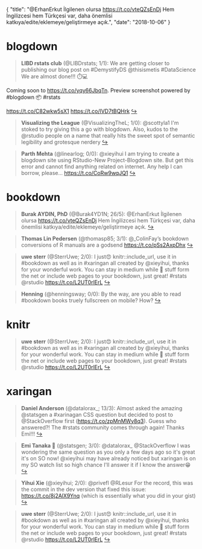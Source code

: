 {
  "title": "@ErhanErkut İlgilenen olursa https://t.co/vteQZsEnDj Hem İngilizcesi hem Türkçesi var, daha önemlisi katkıya/edite/eklemeye/geliştirmeye açık.",
  "date": "2018-10-06"
}

# blogdown

> **LIBD rstats club** (@LIBDrstats; 1/1): We are getting closer to publishing our blog post on #DemystifyDS @thisismetis #DataScience We are almost done!!! ⏱️💻
>
Coming soon to https://t.co/yqy66JbqTn. Preview screenshot powered by #blogdown 📦 #rstats 
>
https://t.co/C82wkw5sX1 https://t.co/lVD7tBQHrk  [&#8618;](https://twitter.com/xieyihui/status/1048317044515659783)

<!-- -->


> **Visualizing the League** (@VisualizingTheL; 1/0): @scottyla1 I'm stoked to try giving this a go with blogdown. Also, kudos to the @rstudio people on a name that really hits the sweet spot of semantic legibility and grotesque nerdery  [&#8618;](https://twitter.com/xieyihui/status/1048288542013644801)

<!-- -->


> **Parth Mehta** (@linearlog; 0/0): @xieyihui I am trying to create a blogdown site using RStudio-New Project-Blogdown site. But get this error and cannot find anything related on internet. Any help I can borrow, please... https://t.co/CoRw9wqJQ1  [&#8618;](https://twitter.com/xieyihui/status/1048187234162102273)

<!-- -->


# bookdown

> **Burak AYDIN, PhD** (@Burak4YD1N; 26/5): @ErhanErkut İlgilenen olursa https://t.co/vteQZsEnDj Hem İngilizcesi hem Türkçesi var, daha önemlisi katkıya/edite/eklemeye/geliştirmeye açık.  [&#8618;](https://twitter.com/xieyihui/status/1048090691816083457)

<!-- -->


> **Thomas Lin Pedersen** (@thomasp85; 3/1): @_ColinFay’s bookdown conversions of R manuals are a godsend https://t.co/pSs2AxpDhx  [&#8618;](https://twitter.com/xieyihui/status/1048172584376983553)

<!-- -->


> **uwe sterr** (@SterrUwe; 2/0): I just😍  knitr::include_url, use it in #bookdown as well as in #xaringan all created by @xieyihui, thanks for your wonderful work.
You can stay in medium while 🎁 stuff form the net or include web pages to your bookdown, just great!
#rstats @rstudio https://t.co/L2UT0rlErL  [&#8618;](https://twitter.com/xieyihui/status/1048139983268335616)

<!-- -->


> **Henning** (@henningsway; 0/0): By the way, are you able to read #bookdown books truely fullscreen on mobile? How?  [&#8618;](https://twitter.com/xieyihui/status/1048343649761812480)

<!-- -->


# knitr

> **uwe sterr** (@SterrUwe; 2/0): I just😍  knitr::include_url, use it in #bookdown as well as in #xaringan all created by @xieyihui, thanks for your wonderful work.
You can stay in medium while 🎁 stuff form the net or include web pages to your bookdown, just great!
#rstats @rstudio https://t.co/L2UT0rlErL  [&#8618;](https://twitter.com/xieyihui/status/1048139983268335616)

<!-- -->


# xaringan

> **Daniel Anderson** (@datalorax_; 13/3): Almost asked the amazing @statsgen a #xarinagan CSS question but decided to post to @StackOverflow first (https://t.co/zpMnMWy8q3). Guess who answered?! The #rstats community comes through again! Thanks Emi!!!  [&#8618;](https://twitter.com/xieyihui/status/1048199896132595713)

<!-- -->


> **Emi Tanaka 🌾** (@statsgen; 3/0): @datalorax_ @StackOverflow I was wondering the same question as you only a few days ago so it's great it's on SO now! @xieyihui may have already noticed but xaringan is on my SO watch list so high chance I'll answer it if I know the answer😁  [&#8618;](https://twitter.com/xieyihui/status/1048316785810800640)

<!-- -->


> **Yihui Xie** (@xieyihui; 2/0): @privefl @RLesur For the record, this was the commit in the dev version that fixed this issue: https://t.co/8j2AlX9Ynq (which is essentially what you did in your gist)  [&#8618;](https://twitter.com/xieyihui/status/1048228444717371393)

<!-- -->


> **uwe sterr** (@SterrUwe; 2/0): I just😍  knitr::include_url, use it in #bookdown as well as in #xaringan all created by @xieyihui, thanks for your wonderful work.
You can stay in medium while 🎁 stuff form the net or include web pages to your bookdown, just great!
#rstats @rstudio https://t.co/L2UT0rlErL  [&#8618;](https://twitter.com/xieyihui/status/1048139983268335616)

<!-- -->


